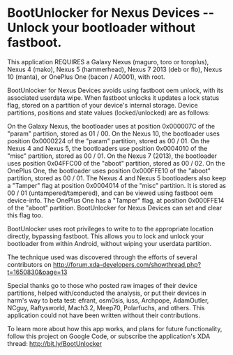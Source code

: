 
# BootUnlocker for Nexus Devices -- Unlock your bootloader without fastboot.
This application REQUIRES a Galaxy Nexus (maguro, toro or toroplus), Nexus 4 (mako), Nexus 5 (hammerhead), Nexus 7 2013 (deb or flo), Nexus 10 (manta), or OnePlus One (bacon / A0001), with root.

BootUnlocker for Nexus Devices avoids using fastboot oem unlock, with its associated userdata wipe. When fastboot unlocks it updates a lock status flag, stored on a partition of your device's internal storage. Device partitions, positions and state values (locked/unlocked) are as follows:

On the Galaxy Nexus, the bootloader uses at position 0x000007C of the "param" partition, stored as 01 / 00.
On the Nexus 10, the bootloader uses position 0x0000224 of the "param" partition, stored as 00 / 01.
On the Nexus 4 and Nexus 5, the bootloaders use position 0x0004010 of the "misc" partition, stored as 00 / 01.
On the Nexus 7 (2013), the bootloader uses position 0x04FFC00 of the "aboot" partition, stored as 00 / 02.
On the OnePlus One, the bootloader uses position 0x000FFE10 of the "aboot" partition, stored as 00 / 01.
The Nexus 4 and Nexus 5 bootloaders also keep a "Tamper" flag at position 0x0004014 of the "misc" partition. It is stored as 00 / 01 (untampered/tampered), and can be viewed using fastboot oem device-info. The OnePlus One has a "Tamper" flag, at position 0x000FFE14 of the "aboot" partition. BootUnlocker for Nexus Devices can set and clear this flag too.

BootUnlocker uses root privileges to write to to the appropriate location directly, bypassing fastboot. This allows you to lock and unlock your bootloader from within Android, without wiping your userdata partition.

The technique used was discovered through the efforts of several contributors on http://forum.xda-developers.com/showthread.php?t=1650830&page=13

Special thanks go to those who posted raw images of their device partitions, helped with/conducted the analysis, or put their devices in harm's way to beta test: efrant, osm0sis, iuss, Archpope, AdamOutler, NCguy, Raftysworld, Mach3.2, Meep70, Polarfuchs, and others. This application could not have been written without their contributions.

To learn more about how this app works, and plans for future functionality, follow this project on Google Code, or subscribe the application's XDA thread: http://bit.ly/BootUnlocker
